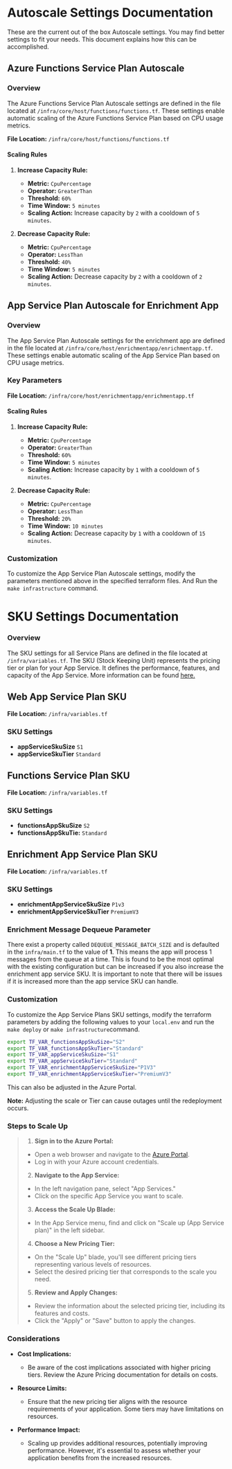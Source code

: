 # Autoscale Settings Documentation

These are the current out of the box Autoscale settings.
You may find better settings to fit your needs. This document explains how this can be accomplished.

## Azure Functions Service Plan Autoscale

### Overview

The Azure Functions Service Plan Autoscale settings are defined in the file located at `/infra/core/host/functions/functions.tf`. These settings enable automatic scaling of the Azure Functions Service Plan based on CPU usage metrics.

 **File Location:** `/infra/core/host/functions/functions.tf`

#### Scaling Rules

1. **Increase Capacity Rule:**
   - **Metric:** `CpuPercentage`
   - **Operator:** `GreaterThan`
   - **Threshold:** `60%`
   - **Time Window:** `5 minutes`
   - **Scaling Action:** Increase capacity by `2` with a cooldown of `5 minutes`.

2. **Decrease Capacity Rule:**
   - **Metric:** `CpuPercentage`
   - **Operator:** `LessThan`
   - **Threshold:** `40%`
   - **Time Window:** `5 minutes`
   - **Scaling Action:** Decrease capacity by `2` with a cooldown of `2 minutes`.

## App Service Plan Autoscale for Enrichment App

### Overview

The App Service Plan Autoscale settings for the enrichment app are defined in the file located at `/infra/core/host/enrichmentapp/enrichmentapp.tf`. These settings enable automatic scaling of the App Service Plan based on CPU usage metrics.

### Key Parameters

**File Location:** `/infra/core/host/enrichmentapp/enrichmentapp.tf`

#### Scaling Rules

1. **Increase Capacity Rule:**
   - **Metric:** `CpuPercentage`
   - **Operator:** `GreaterThan`
   - **Threshold:** `60%`
   - **Time Window:** `5 minutes`
   - **Scaling Action:** Increase capacity by `1` with a cooldown of `5 minutes`.

2. **Decrease Capacity Rule:**
   - **Metric:** `CpuPercentage`
   - **Operator:** `LessThan`
   - **Threshold:** `20%`
   - **Time Window:** `10 minutes`
   - **Scaling Action:** Decrease capacity by `1` with a cooldown of `15 minutes`.

### Customization

To customize the App Service Plan Autoscale settings, modify the parameters mentioned above in the specified terraform files. And Run the `make infrastructure` command.

# SKU Settings Documentation

### Overview

The SKU settings for all Service Plans are defined in the file located at `/infra/variables.tf`.  The SKU (Stock Keeping Unit) represents the pricing tier or plan for your App Service. It defines the performance, features, and capacity of the App Service. 
More information can be found [here.](https://azure.microsoft.com/en-us/pricing/details/app-service/windows/#purchase-options)

## Web App Service Plan SKU

**File Location:** `/infra/variables.tf`

### SKU Settings

- **appServiceSkuSize** `S1`
- **appServiceSkuTier** `Standard`

## Functions Service Plan SKU

**File Location:** `/infra/variables.tf`

### SKU Settings

- **functionsAppSkuSize** `S2`
- **functionsAppSkuTie:** `Standard`

## Enrichment App Service Plan SKU

**File Location:** `/infra/variables.tf`

### SKU Settings

- **enrichmentAppServiceSkuSize** `P1v3`
- **enrichmentAppServiceSkuTier** `PremiumV3`

### Enrichment Message Dequeue Parameter

There exist a property called `DEQUEUE_MESSAGE_BATCH_SIZE` and is defaulted in the `infra/main.tf` to the value of **1**. This means the app will process 1 messages from the queue at a time. This is found to be the most optimal with the existing configuration but can be increased if you also increase the enrichment app service SKU. It is important to note that there will be issues if it is increased more than the app service SKU can handle.

### Customization

To customize the App Service Plans SKU settings, modify the terraform parameters by adding the following values to your `local.env` and run the `make deploy` or `make infrastructure`command.

```bash
export TF_VAR_functionsAppSkuSize="S2"
export TF_VAR_functionsAppSkuTier="Standard"
export TF_VAR_appServiceSkuSize="S1"
export TF_VAR_appServiceSkuTier="Standard"
export TF_VAR_enrichmentAppServiceSkuSize="P1V3"
export TF_VAR_enrichmentAppServiceSkuTier="PremiumV3"
```

This can also be adjusted in the Azure Portal.

**Note:** Adjusting the scale or Tier can cause outages until the redeployment occurs.

### Steps to Scale Up

>1. **Sign in to the Azure Portal:**
>   - Open a web browser and navigate to the [Azure Portal](https://portal.azure.com/).
>   - Log in with your Azure account credentials.
>2. **Navigate to the App Service:**
>   - In the left navigation pane, select "App Services."
>   - Click on the specific App Service you want to scale.
>3. **Access the Scale Up Blade:**
>   - In the App Service menu, find and click on "Scale up (App Service plan)" in the left sidebar.
>4. **Choose a New Pricing Tier:**
>   - On the "Scale Up" blade, you'll see different pricing tiers representing various levels of resources.
>   - Select the desired pricing tier that corresponds to the scale you need.
>5. **Review and Apply Changes:**
>   - Review the information about the selected pricing tier, including its features and costs.
>   - Click the "Apply" or "Save" button to apply the changes.

### Considerations

- **Cost Implications:**
  - Be aware of the cost implications associated with higher pricing tiers. Review the Azure Pricing documentation for details on costs.

- **Resource Limits:**
  - Ensure that the new pricing tier aligns with the resource requirements of your application. Some tiers may have limitations on resources.

- **Performance Impact:**
  - Scaling up provides additional resources, potentially improving performance. However, it's essential to assess whether your application benefits from the increased resources.
